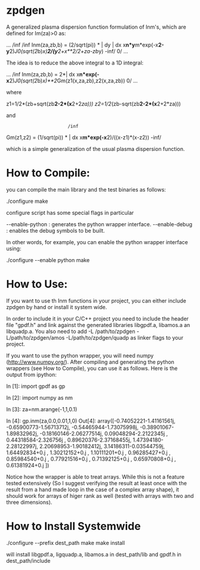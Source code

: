 zpdgen
======

A generalized plasma dispersion function formulation of Inm's, which are defined for Im(za)>0 as:

...
                              /inf /inf
Inm(za,zb,b) = (2/sqrt(pi)) * | dy | dx x**n*y**m*exp(-x**2-y**2)*J0(sqrt(2*b)*x)**2/(y**2+x**2/2+za-zb*y)
                          -inf/   0/
...

The idea is to reduce the above integral to a 1D integral:

...
                 /inf
Inm(za,zb,b) = 2*| dx x**n*exp(-x**2)*J0(sqrt(2*b)*x)**2*Gm(z1(x,za,zb),z2(x,za,zb))
                0/
...

where 

z1=1/2*(zb+sqrt(zb**2-2*(x**2+2*za)))
z2=1/2*(zb-sqrt(zb**2-2*(x**2+2*za)))

and 

                           /inf
Gm(z1,z2) = (1/sqrt(pi)) * | dx x**m*exp(-x**2)/((x-z1)*(x-z2))
                       -inf/

which is a simple generalization of the usual plasma dispersion function.

How to Compile:
============

you can compile the main library and the test binaries as follows:

./configure
make

configure script has some special flags in particular

--enable-python : generates the python wrapper interface.
--enable-debug : enables the debug symbols to be built.

In other words, for example, you can enable the python wrapper interface using:

./configure --enable python
make

How to Use:
==========
If you want to use th Inm functions in your project, you can either include zpdgen by hand or install it system wide.

In order to include it in your C/C++ project you need to include the header file "gpdf.h" and link against the generated libraries libgpdf.a, libamos.a an libquadp.a. 
You also need to add -L /path/to/zpdgen -L/path/to/zpdgen/amos -L/path/to/zpdgen/quadp as linker flags to your project.

If you want to use the python wrapper, you will need numpy (http://www.numpy.org/). After compiling and generating the python wrappers (see How to Compile), you can use it as follows. 
Here is the output from ipython:

In [1]: import gpdf as gp

In [2]: import numpy as nm

In [3]: za=nm.arange(-1,1,0.1)

In [4]: gp.inm(za,0.0,0.01,1,0)
Out[4]: 
array([-0.74052221-1.41161561j, -0.65900773-1.56713712j,
       -0.54465944-1.73075998j, -0.38901067-1.89832962j,
       -0.18160146-2.06277514j,  0.09048294-2.2122345j ,
        0.44318584-2.326756j  ,  0.89620376-2.37168455j,
        1.47394180-2.28122997j,  2.20698953-1.90182412j,
        3.14186311-0.03544759j,  1.64492834+0.j        ,
        1.30212152+0.j        ,  1.10111201+0.j        ,
        0.96285427+0.j        ,  0.85984540+0.j        ,
        0.77921516+0.j        ,  0.71392125+0.j        ,
        0.65970808+0.j        ,  0.61381924+0.j        ])

Notice how the wrapper is able to treat arrays. While this is not a feature tested extensively (So I suggest verifying the result at least once with the result from a hand made loop in the case of a complex array shape), it should work for arrays of higer rank as well (tested with arrays with two and three dimensions).

How to Install Systemwide
=========================

./configure --prefix dest_path
make
make install

will install libgpdf.a, ligquadp.a, libamos.a in dest_path/lib and gpdf.h in dest_path/include
